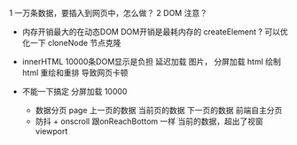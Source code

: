 1 一万条数据，要插入到网页中，怎么做？
2 DOM 注意？

- 内存开销最大的在动态DOM 
  DOM开销是最耗内存的
  createElement
  ? 可以优化一下
  cloneNode 节点克隆
- innerHTML
  10000条DOM显示是负担 
  延迟加载 图片，
  分屏加载 html
  绘制html 重绘和重排 导致网页卡顿

- 不能一下搞定 分屏加载
  10000  
  - 数据分页  page  上一页的数据  当前页的数据  下一页的数据
    前端自主分页
  - 防抖 + onscroll 
    跟onReachBottom 一样 
    当前的数据，超出了视窗 viewport 